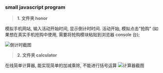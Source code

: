 ### small javascript program

> **1. 文件夹 honor**

模拟手机网站, 输入活动开始时间, 显示倒计时时间. 
活动开始, 模拟点击"抢购" (如果想在真实手机抢购中使用, 需要将抢购模块粘贴到浏览器 console 台);

![倒计时截图](http://ww4.sinaimg.cn/large/8ff8f24bgw1f89afb7q2oj208i03y0sz.jpg)


> **2. 文件夹 calculator**

在线简单计算器, 能实现简单的加减乘除, 不能进行括号运算
![计算器截图](http://ww4.sinaimg.cn/large/8ff8f24bgw1f8ng6iio60j20bm07vaa6.jpg)